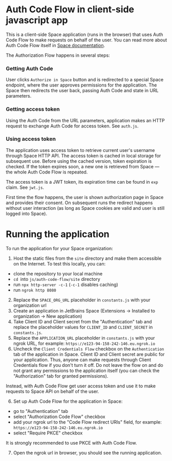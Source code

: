 # Auth Code Flow in client-side javascript app

This is a client-side Space application (runs in the browser) that uses Auth Code Flow to make requests on behalf of the user. 
You can read more about Auth Code Flow itself in [Space documentation](https://www.jetbrains.com/help/space/authorization-code.html).

The Authorization Flow happens in several steps:

### Getting Auth Code

User clicks `Authorize in Space` button and is redirected to a special Space endpoint, where the user approves
permissions for the application. The Space then redirects the user back, passing Auth Code and state in URL parameters.

### Getting access token

Using the Auth Code from the URL parameters, application makes an HTTP request to exchange Auth Code for access token.
See `auth.js`.

### Using access token

The application uses access token to retrieve current user's username through Space HTTP API. The access token
is cached in local storage for subsequent use. Before using the cached version, token expiration is checked. If the 
token expires soon, a new one is retrieved from Space — the whole Auth Code Flow is repeated.

The access token is a JWT token, its expiration time can be found in `exp` claim. See `jwt.js`.

First time the flow happens, the user is shown authorization page in Space and provides their consent. On subsequent
runs the redirect happens without user interaction (as long as Space cookies are valid and user is still logged 
into Space).

# Running the application

To run the application for your Space organization:

1. Host the static files from the `site` directory and make them accessible on the Internet. To test this locally,
   you can:

- clone the repository to your local machine
- `cd `into `js/auth-code-flow/site` directory
- run `npx http-server -c-1` (`-c-1` disables caching)
- run `ngrok http 8080`

2. Replace the `SPACE_ORG_URL` placeholder in `constants.js` with your organization url
3. Create an application in JetBrains Space (Extensions -> Installed to organization -> New application)
4. Take Client ID and Client secret from the "Authentication" tab and replace the placeholder values for `CLIENT_ID`
   and `CLIENT_SECRET` in `constants.js`.
5. Replace the `APPLICATION_URL` placeholder in `constants.js` with your ngrok URL, for example: `https://e123-94-158-242-146.eu.ngrok.io`
6. Uncheck the `Client Credentials Flow` checkbox on the `Authentication` tab of the application in Space. Client ID and 
Client secret are public for your application. Thus, anyone can make requests through Client Credentials flow if you 
don't turn it off. Do not leave the flow on and do not grant any permissions to the application
itself (you can check the "Authorization" tab for granted permissions).

Instead, with Auth Code Flow get user access token and use it to make requests to Space API on behalf of the user.

6. Set up Auth Code Flow for the application in Space:

- go to "Authentication" tab
- select "Authorization Code Flow" checkbox
- add your ngrok url to the "Code Flow redirect URIs" field, for example: `https://e123-94-158-242-146.eu.ngrok.io`
- select "Require PKCE" checkbox

It is strongly recommended to use PKCE with Auth Code Flow.

7. Open the ngrok url in browser, you should see the running application.
